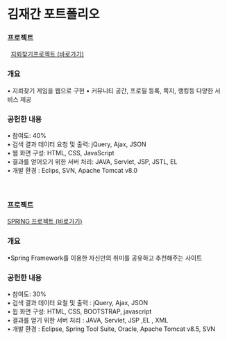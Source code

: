 # 김재간 포트폴리오    

### 프로젝트     
 
<a href="https://github.com/penpar/Minesweeper"> 지뢰찾기프로젝트 (바로가기)</a>

### 개요

• 지뢰찾기 게임을 웹으로 구현
• 커뮤니티 공간, 프로필 등록, 쪽지, 랭킹등 다양한 서비스 제공


### 공헌한 내용

• 참여도: 40% <br/>
• 검색 결과 데이터 요청 및 출력: jQuery, Ajax, JSON <br/>
• 웹 화면 구성: HTML, CSS, JavaScript <br/>
• 결과를 얻어오기 위한 서버 처리: JAVA, Servlet, JSP, JSTL, EL <br/>
• 개발 환경 : Eclips, SVN, Apache Tomcat v8.0    <br/>       <br/>     <br/> 



### 프로젝트    

<a href="https://github.com/penpar/hobbynew"> SPRING 프로젝트 (바로가기)</a>

### 개요

•Spring Framework를 이용한 자신만의 취미를 공유하고 추천해주는 사이트

### 공헌한 내용

• 참여도: 30% <br/>
• 검색 결과 데이터 요철 및 출력 : jQuery, Ajax, JSON <br/>
• 윕 화면 구성: HTML, CSS, BOOTSTRAP, javascript <br/>
• 결과를 얻기 위한 서버 처리 : JAVA, Servlet, JSP ,EL , XML <br/>
• 개발 환경 : Eclipse, Spring Tool Suite, Oracle, Apache Tomcat v8.5, SVN <br/>





